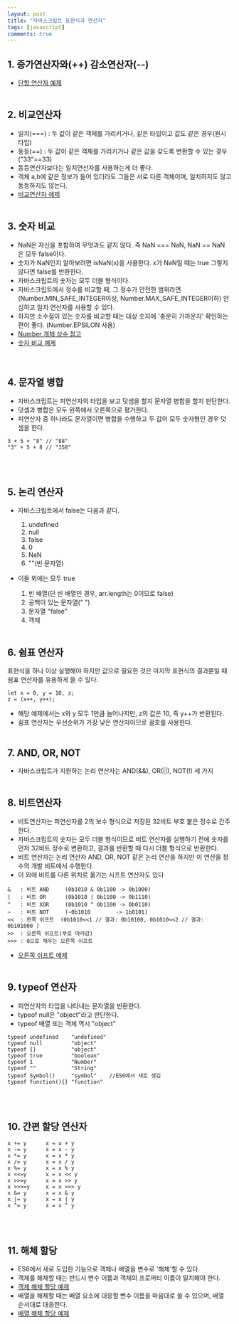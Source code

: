 ```yaml
---
layout: post
title: "자바스크립트 표현식과 연산자"
tags: [javascript]
comments: true
---
```


## 1. 증가연산자와(++) 감소연산자(\--)  
- [단항 연산자 예제](https://github.com/yoojh9/learning-javascript-example/blob/master/ch5/unary-operator-test.js)
<br/><br/>

## 2. 비교연산자
- 일치(===) : 두 값이 같은 객체를 가리키거나, 같은 타입이고 값도 같은 경우(원시타입)
- 동등(==) : 두 값이 같은 객체를 가리키거나 같은 값을 갖도록 변환할 수 있는 경우("33"==33)
- 동등연산자보다는 일치연산자를 사용하는게 더 좋다.
- 객체 a,b에 같은 정보가 들어 있더라도 그들은 서로 다른 객체이며, 일치하지도 않고 동등하지도 않는다.  
- [비교연산자 예제](https://github.com/yoojh9/learning-javascript-example/blob/master/ch5/comparison-operator-test.js)
<br/><br/>

## 3. 숫자 비교
- NaN은 자신을 포함하여 무엇과도 같지 않다. 즉 NaN === NaN, NaN == NaN 은 모두 false이다.
- 숫자가 NaN인지 알아보려면 isNaN(x)을 사용한다. x가 NaN일 때는 true 그렇지 않다면 false를 반환한다.
- 자바스크립트의 숫자는 모두 더블 형식이다.
- 자바스크립트에서 정수를 비교할 때, 그 정수가 안전한 범위라면(Number.MIN_SAFE_INTEGER이상, Number.MAX_SAFE_INTEGER이하) 안심하고 일치 연산자를 사용할 수 있다.
- 하지만 소수점이 있는 숫자를 비교할 때는 대상 숫자에 '충분히 가까운지' 확인하는 편이 좋다. (Number.EPSILON 사용)  
- [Number 개체 상수 참고](https://msdn.microsoft.com/ko-kr/library/ff806190(v=vs.94).aspx)  
- [숫자 비교 예제](https://github.com/yoojh9/learning-javascript-example/blob/master/ch5/number-compare-test.js)   
<br/><br/>

## 4. 문자열 병합
- 자바스크립트는 피연산자의 타입을 보고 덧셈을 할지 문자열 병합을 할지 판단한다.
- 덧셈과 병합은 모두 왼쪽에서 오른쪽으로 평가한다.
- 피연산자 중 하나라도 문자열이면 병합을 수행하고 두 값이 모두 숫자형인 경우 덧셈을 한다.
```
3 + 5 + "8" // "88"
"3" + 5 + 8 // "358"
```
<br/><br/>

## 5. 논리 연산자
- 자바스크립트에서 false는 다음과 같다.
  1. undefined
  2. null
  3. false
  4. 0
  5. NaN
  6. ""(빈 문자열)  

- 이들 외에는 모두 true
  1. 빈 배열(단 빈 배열인 경우, arr.length는 0이므로 false)
  2. 공백이 있는 문자열(" ")
  3. 문자열 "false"
  4. 객체
<br/><br/>

## 6. 쉼표 연산자
표현식을 하나 이상 실행해야 하지만 값으로 필요한 것은 마지막 표현식의 결과뿐일 때 쉼표 연산자를 유용하게 쓸 수 있다.  
```
let x = 0, y = 10, z;
z = (x++, y++);
```
- 해당 예제에서는 x와 y 모두 1만큼 늘어나지만, z의 값은 10, 즉 y++가 반환된다.
- 쉼표 연산자는 우선순위가 가장 낮은 연산자이므로 괄호를 사용한다.
<br/><br/>

## 7. AND, OR, NOT
- 자바스크립트가 지원하는 논리 연산자는 AND(&&), OR(||), NOT(!) 세 가지
<br/><br/>

## 8. 비트연산자
- 비트연산자는 피연산자를 2의 보수 형식으로 저장된 32비트 부호 붙은 정수로 간주한다.
- 자바스크립트의 숫자는 모두 더블 형식이므로 비트 연산자를 실행하기 전에 숫자를 먼저 32비트 정수로 변환하고, 결과를 반환할 때 다시 더블 형식으로 반환한다.
- 비트 연산자는 논리 연산자 AND, OR, NOT 같은 논리 연산을 하지만 이 연산을 정수의 개발 비트에서 수행한다.
- 이 외에 비트를 다른 위치로 옮기는 시프트 연산자도 있다
```
&   : 비트 AND 	 (0b1010 & 0b1100 -> 0b1000)
|   : 비트 OR 	 (0b1010 | 0b1100 -> 0b1110)
^   : 비트 XOR	 (0b1010 ^ 0b1100 -> 0b0110)
~   : 비트 NOT 	 (~0b1010 		 -> 1b0101)
<<  : 왼쪽 쉬프트  (0b1010<<1 // 결과: 0b10100, 0b1010<<2 // 결과: 0b101000 )
>>  : 오른쪽 쉬프트(부호 따라감)
>>> : 0으로 채우는 오른쪽 쉬프트
```
- [오른쪽 쉬프트 예제](https://github.com/yoojh9/learning-javascript-example/blob/master/ch5/shift-operator-test.js)
<br/><br/>

## 9. typeof 연산자
- 피연산자의 타입을 나타내는 문자열을 반환한다.
- typeof null은 "object"라고 판단한다.
- typeof 배열 또는 객체 역시 "object"
```
typeof undefined	"undefined"
typeof null 		"object"
typeof {}			"object"
typeof true			"boolean"
typeof 1			"Number"
typeof ""			"String"
typeof Symbol()		"symbol"	//ES6에서 새로 생김
typeof function(){}	"function"
```
<br/><br/>

## 10. 간편 할당 연산자
```
x += y 		x = x + y
x -= y		x = x - y
x *= y		x = x * y
x /= y		x = x / y
x %= y		x = x % y
x <<=y		x = x << y
x >>=y		x = x >> y
x >>>=y		x = x >>> y
x &= y		x = x & y
x |= y		x = x | y
x ^= y		x = x ^ y
```
<br/><br/>

## 11. 해체 할당
- ES6에서 새로 도입한 기능으로 객체나 배열을 변수로 '해체'할 수 있다.
- 객체를 해체할 때는 반드시 변수 이름과 객체의 프로퍼티 이름이 일치해야 한다.  
- [객체 해체 할당 예제](https://github.com/yoojh9/learning-javascript-example/blob/master/ch5/object-destructuring-test.js)  
- 배열을 해체할 때는 배열 요소에 대응할 변수 이름을 마음대로 쓸 수 있으며, 배열 순서대로 대응한다.  
- [배열 해체 할당 예제](https://github.com/yoojh9/learning-javascript-example/blob/master/ch5/array-destructuring-test.js) 


